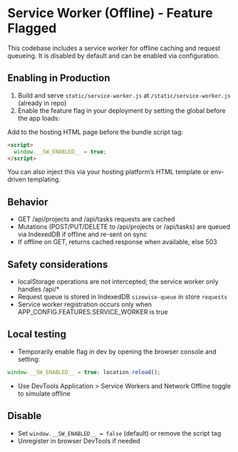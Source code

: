 # Service Worker (Offline) - Feature Flagged

This codebase includes a service worker for offline caching and request queueing. It is disabled by default and can be enabled via configuration.

## Enabling in Production

1) Build and serve `static/service-worker.js` at `/static/service-worker.js` (already in repo)
2) Enable the feature flag in your deployment by setting the global before the app loads:

Add to the hosting HTML page before the bundle script tag:

```html
<script>
  window.__SW_ENABLED__ = true;
</script>
```

You can also inject this via your hosting platform’s HTML template or env-driven templating.

## Behavior

- GET /api/projects and /api/tasks requests are cached
- Mutations (POST/PUT/DELETE to /api/projects or /api/tasks) are queued via IndexedDB if offline and re-sent on sync
- If offline on GET, returns cached response when available, else 503

## Safety considerations

- localStorage operations are not intercepted; the service worker only handles /api/*
- Request queue is stored in IndexedDB `sizewise-queue` in store `requests`
- Service worker registration occurs only when APP_CONFIG.FEATURES.SERVICE_WORKER is true

## Local testing

- Temporarily enable flag in dev by opening the browser console and setting:

```js
window.__SW_ENABLED__ = true; location.reload();
```

- Use DevTools Application > Service Workers and Network Offline toggle to simulate offline

## Disable

- Set `window.__SW_ENABLED__ = false` (default) or remove the script tag
- Unregister in browser DevTools if needed

